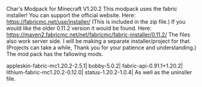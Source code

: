 Char's Modpack for Minecraft V1.20.2
This modpack uses the fabric installer!
You can support the official website.
Here: https://fabricmc.net/use/installer/
(This is included in the zip file.) If you would like the older 0.11.2 version it would be found.
Here: https://maven2.fabricmc.net/net/fabricmc/fabric-installer/0.11.2/
The files also work server side. I will be making a separate installer/project for that.
(Projects can take a while, Thank you for your patience and understanding.)
The mod pack has the fallowing mods.

appleskin-fabric-mc1.20.2-2.5.1|
bobby-5.0.2|
fabric-api-0.91.1+1.20.2|
lithium-fabric-mc1.20.2-0.12.0|
status-1.20.2-1.0.4|
As well as the uninsller file.

